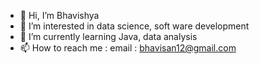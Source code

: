 - 👋 Hi, I’m Bhavishya
- 👀 I’m interested in data science, soft ware development 
- 🌱 I’m currently learning Java, data analysis
- 📫 How to reach me : email : bhavisan12@gmail.com

<!---
odinhuman12/odinhuman12 is a ✨ special ✨ repository because its `README.md` (this file) appears on your GitHub profile.
You can click the Preview link to take a look at your changes.
--->

